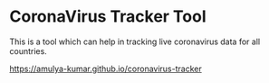 # CoronaVirus Tracker Tool

This is a tool which can help in tracking live coronavirus data for all countries.

https://amulya-kumar.github.io/coronavirus-tracker
